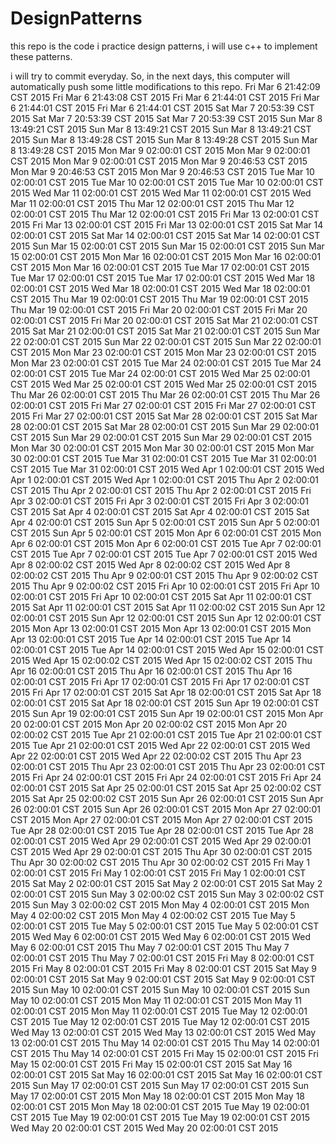 # DesignPatterns
this repo is the code i practice design patterns, i will use c++ to implement these patterns.

i will try to commit everyday. So, in the next days, this computer will automatically push some little modifications to this repo.
Fri Mar  6 21:42:09 CST 2015
Fri Mar  6 21:43:08 CST 2015
Fri Mar  6 21:44:01 CST 2015
Fri Mar  6 21:44:01 CST 2015
Fri Mar  6 21:44:01 CST 2015
Sat Mar  7 20:53:39 CST 2015
Sat Mar  7 20:53:39 CST 2015
Sat Mar  7 20:53:39 CST 2015
Sun Mar  8 13:49:21 CST 2015
Sun Mar  8 13:49:21 CST 2015
Sun Mar  8 13:49:21 CST 2015
Sun Mar  8 13:49:28 CST 2015
Sun Mar  8 13:49:28 CST 2015
Sun Mar  8 13:49:28 CST 2015
Mon Mar  9 02:00:01 CST 2015
Mon Mar  9 02:00:01 CST 2015
Mon Mar  9 02:00:01 CST 2015
Mon Mar  9 20:46:53 CST 2015
Mon Mar  9 20:46:53 CST 2015
Mon Mar  9 20:46:53 CST 2015
Tue Mar 10 02:00:01 CST 2015
Tue Mar 10 02:00:01 CST 2015
Tue Mar 10 02:00:01 CST 2015
Wed Mar 11 02:00:01 CST 2015
Wed Mar 11 02:00:01 CST 2015
Wed Mar 11 02:00:01 CST 2015
Thu Mar 12 02:00:01 CST 2015
Thu Mar 12 02:00:01 CST 2015
Thu Mar 12 02:00:01 CST 2015
Fri Mar 13 02:00:01 CST 2015
Fri Mar 13 02:00:01 CST 2015
Fri Mar 13 02:00:01 CST 2015
Sat Mar 14 02:00:01 CST 2015
Sat Mar 14 02:00:01 CST 2015
Sat Mar 14 02:00:01 CST 2015
Sun Mar 15 02:00:01 CST 2015
Sun Mar 15 02:00:01 CST 2015
Sun Mar 15 02:00:01 CST 2015
Mon Mar 16 02:00:01 CST 2015
Mon Mar 16 02:00:01 CST 2015
Mon Mar 16 02:00:01 CST 2015
Tue Mar 17 02:00:01 CST 2015
Tue Mar 17 02:00:01 CST 2015
Tue Mar 17 02:00:01 CST 2015
Wed Mar 18 02:00:01 CST 2015
Wed Mar 18 02:00:01 CST 2015
Wed Mar 18 02:00:01 CST 2015
Thu Mar 19 02:00:01 CST 2015
Thu Mar 19 02:00:01 CST 2015
Thu Mar 19 02:00:01 CST 2015
Fri Mar 20 02:00:01 CST 2015
Fri Mar 20 02:00:01 CST 2015
Fri Mar 20 02:00:01 CST 2015
Sat Mar 21 02:00:01 CST 2015
Sat Mar 21 02:00:01 CST 2015
Sat Mar 21 02:00:01 CST 2015
Sun Mar 22 02:00:01 CST 2015
Sun Mar 22 02:00:01 CST 2015
Sun Mar 22 02:00:01 CST 2015
Mon Mar 23 02:00:01 CST 2015
Mon Mar 23 02:00:01 CST 2015
Mon Mar 23 02:00:01 CST 2015
Tue Mar 24 02:00:01 CST 2015
Tue Mar 24 02:00:01 CST 2015
Tue Mar 24 02:00:01 CST 2015
Wed Mar 25 02:00:01 CST 2015
Wed Mar 25 02:00:01 CST 2015
Wed Mar 25 02:00:01 CST 2015
Thu Mar 26 02:00:01 CST 2015
Thu Mar 26 02:00:01 CST 2015
Thu Mar 26 02:00:01 CST 2015
Fri Mar 27 02:00:01 CST 2015
Fri Mar 27 02:00:01 CST 2015
Fri Mar 27 02:00:01 CST 2015
Sat Mar 28 02:00:01 CST 2015
Sat Mar 28 02:00:01 CST 2015
Sat Mar 28 02:00:01 CST 2015
Sun Mar 29 02:00:01 CST 2015
Sun Mar 29 02:00:01 CST 2015
Sun Mar 29 02:00:01 CST 2015
Mon Mar 30 02:00:01 CST 2015
Mon Mar 30 02:00:01 CST 2015
Mon Mar 30 02:00:01 CST 2015
Tue Mar 31 02:00:01 CST 2015
Tue Mar 31 02:00:01 CST 2015
Tue Mar 31 02:00:01 CST 2015
Wed Apr  1 02:00:01 CST 2015
Wed Apr  1 02:00:01 CST 2015
Wed Apr  1 02:00:01 CST 2015
Thu Apr  2 02:00:01 CST 2015
Thu Apr  2 02:00:01 CST 2015
Thu Apr  2 02:00:01 CST 2015
Fri Apr  3 02:00:01 CST 2015
Fri Apr  3 02:00:01 CST 2015
Fri Apr  3 02:00:01 CST 2015
Sat Apr  4 02:00:01 CST 2015
Sat Apr  4 02:00:01 CST 2015
Sat Apr  4 02:00:01 CST 2015
Sun Apr  5 02:00:01 CST 2015
Sun Apr  5 02:00:01 CST 2015
Sun Apr  5 02:00:01 CST 2015
Mon Apr  6 02:00:01 CST 2015
Mon Apr  6 02:00:01 CST 2015
Mon Apr  6 02:00:01 CST 2015
Tue Apr  7 02:00:01 CST 2015
Tue Apr  7 02:00:01 CST 2015
Tue Apr  7 02:00:01 CST 2015
Wed Apr  8 02:00:02 CST 2015
Wed Apr  8 02:00:02 CST 2015
Wed Apr  8 02:00:02 CST 2015
Thu Apr  9 02:00:01 CST 2015
Thu Apr  9 02:00:02 CST 2015
Thu Apr  9 02:00:02 CST 2015
Fri Apr 10 02:00:01 CST 2015
Fri Apr 10 02:00:01 CST 2015
Fri Apr 10 02:00:01 CST 2015
Sat Apr 11 02:00:01 CST 2015
Sat Apr 11 02:00:01 CST 2015
Sat Apr 11 02:00:02 CST 2015
Sun Apr 12 02:00:01 CST 2015
Sun Apr 12 02:00:01 CST 2015
Sun Apr 12 02:00:01 CST 2015
Mon Apr 13 02:00:01 CST 2015
Mon Apr 13 02:00:01 CST 2015
Mon Apr 13 02:00:01 CST 2015
Tue Apr 14 02:00:01 CST 2015
Tue Apr 14 02:00:01 CST 2015
Tue Apr 14 02:00:01 CST 2015
Wed Apr 15 02:00:01 CST 2015
Wed Apr 15 02:00:02 CST 2015
Wed Apr 15 02:00:02 CST 2015
Thu Apr 16 02:00:01 CST 2015
Thu Apr 16 02:00:01 CST 2015
Thu Apr 16 02:00:01 CST 2015
Fri Apr 17 02:00:01 CST 2015
Fri Apr 17 02:00:01 CST 2015
Fri Apr 17 02:00:01 CST 2015
Sat Apr 18 02:00:01 CST 2015
Sat Apr 18 02:00:01 CST 2015
Sat Apr 18 02:00:01 CST 2015
Sun Apr 19 02:00:01 CST 2015
Sun Apr 19 02:00:01 CST 2015
Sun Apr 19 02:00:01 CST 2015
Mon Apr 20 02:00:01 CST 2015
Mon Apr 20 02:00:02 CST 2015
Mon Apr 20 02:00:02 CST 2015
Tue Apr 21 02:00:01 CST 2015
Tue Apr 21 02:00:01 CST 2015
Tue Apr 21 02:00:01 CST 2015
Wed Apr 22 02:00:01 CST 2015
Wed Apr 22 02:00:01 CST 2015
Wed Apr 22 02:00:02 CST 2015
Thu Apr 23 02:00:01 CST 2015
Thu Apr 23 02:00:01 CST 2015
Thu Apr 23 02:00:01 CST 2015
Fri Apr 24 02:00:01 CST 2015
Fri Apr 24 02:00:01 CST 2015
Fri Apr 24 02:00:01 CST 2015
Sat Apr 25 02:00:01 CST 2015
Sat Apr 25 02:00:02 CST 2015
Sat Apr 25 02:00:02 CST 2015
Sun Apr 26 02:00:01 CST 2015
Sun Apr 26 02:00:01 CST 2015
Sun Apr 26 02:00:01 CST 2015
Mon Apr 27 02:00:01 CST 2015
Mon Apr 27 02:00:01 CST 2015
Mon Apr 27 02:00:01 CST 2015
Tue Apr 28 02:00:01 CST 2015
Tue Apr 28 02:00:01 CST 2015
Tue Apr 28 02:00:01 CST 2015
Wed Apr 29 02:00:01 CST 2015
Wed Apr 29 02:00:01 CST 2015
Wed Apr 29 02:00:01 CST 2015
Thu Apr 30 02:00:01 CST 2015
Thu Apr 30 02:00:02 CST 2015
Thu Apr 30 02:00:02 CST 2015
Fri May  1 02:00:01 CST 2015
Fri May  1 02:00:01 CST 2015
Fri May  1 02:00:01 CST 2015
Sat May  2 02:00:01 CST 2015
Sat May  2 02:00:01 CST 2015
Sat May  2 02:00:01 CST 2015
Sun May  3 02:00:02 CST 2015
Sun May  3 02:00:02 CST 2015
Sun May  3 02:00:02 CST 2015
Mon May  4 02:00:01 CST 2015
Mon May  4 02:00:02 CST 2015
Mon May  4 02:00:02 CST 2015
Tue May  5 02:00:01 CST 2015
Tue May  5 02:00:01 CST 2015
Tue May  5 02:00:01 CST 2015
Wed May  6 02:00:01 CST 2015
Wed May  6 02:00:01 CST 2015
Wed May  6 02:00:01 CST 2015
Thu May  7 02:00:01 CST 2015
Thu May  7 02:00:01 CST 2015
Thu May  7 02:00:01 CST 2015
Fri May  8 02:00:01 CST 2015
Fri May  8 02:00:01 CST 2015
Fri May  8 02:00:01 CST 2015
Sat May  9 02:00:01 CST 2015
Sat May  9 02:00:01 CST 2015
Sat May  9 02:00:01 CST 2015
Sun May 10 02:00:01 CST 2015
Sun May 10 02:00:01 CST 2015
Sun May 10 02:00:01 CST 2015
Mon May 11 02:00:01 CST 2015
Mon May 11 02:00:01 CST 2015
Mon May 11 02:00:01 CST 2015
Tue May 12 02:00:01 CST 2015
Tue May 12 02:00:01 CST 2015
Tue May 12 02:00:01 CST 2015
Wed May 13 02:00:01 CST 2015
Wed May 13 02:00:01 CST 2015
Wed May 13 02:00:01 CST 2015
Thu May 14 02:00:01 CST 2015
Thu May 14 02:00:01 CST 2015
Thu May 14 02:00:01 CST 2015
Fri May 15 02:00:01 CST 2015
Fri May 15 02:00:01 CST 2015
Fri May 15 02:00:01 CST 2015
Sat May 16 02:00:01 CST 2015
Sat May 16 02:00:01 CST 2015
Sat May 16 02:00:01 CST 2015
Sun May 17 02:00:01 CST 2015
Sun May 17 02:00:01 CST 2015
Sun May 17 02:00:01 CST 2015
Mon May 18 02:00:01 CST 2015
Mon May 18 02:00:01 CST 2015
Mon May 18 02:00:01 CST 2015
Tue May 19 02:00:01 CST 2015
Tue May 19 02:00:01 CST 2015
Tue May 19 02:00:01 CST 2015
Wed May 20 02:00:01 CST 2015
Wed May 20 02:00:01 CST 2015
